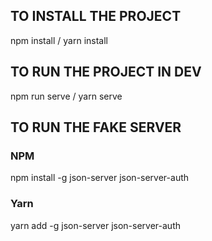 ## TO INSTALL THE PROJECT
npm install / yarn install

## TO RUN THE PROJECT IN DEV
npm run serve / yarn serve

## TO RUN THE FAKE SERVER

### NPM 
npm install -g json-server json-server-auth
 
### Yarn 
yarn add -g json-server json-server-auth

